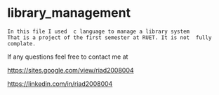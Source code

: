 # library_management
    In this file I used  c language to manage a library system
    That is a project of the first semester at RUET. It is not  fully complate.

If any questions feel free to contact me at

https://sites.google.com/view/riad2008004

https://linkedin.com/in/riad2008004
